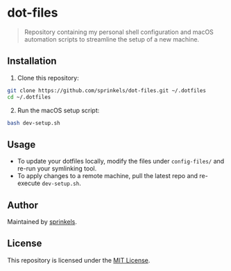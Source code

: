 # dot-files


> Repository containing my personal shell configuration and macOS automation scripts to streamline the setup of a new machine.


## Installation

1. Clone this repository:
```bash
git clone https://github.com/sprinkels/dot-files.git ~/.dotfiles
cd ~/.dotfiles
```
2. Run the macOS setup script:
```bash
bash dev-setup.sh
```

## Usage

- To update your dotfiles locally, modify the files under `config-files/` and re-run your symlinking tool.
- To apply changes to a remote machine, pull the latest repo and re-execute `dev-setup.sh`.

## Author

Maintained by [sprinkels](https://github.com/sprinkels).

## License

This repository is licensed under the [MIT License](LICENSE).
